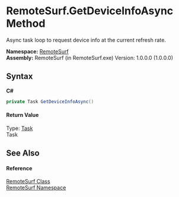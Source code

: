 # RemoteSurf.GetDeviceInfoAsync Method 
 

Async task loop to request device info at the current refresh rate.

**Namespace:**&nbsp;<a href="N_RemoteSurf">RemoteSurf</a><br />**Assembly:**&nbsp;RemoteSurf (in RemoteSurf.exe) Version: 1.0.0.0 (1.0.0.0)

## Syntax

**C#**<br />
``` C#
private Task GetDeviceInfoAsync()
```


#### Return Value
Type: <a href="http://msdn2.microsoft.com/en-us/library/dd235678" target="_blank">Task</a><br />Task

## See Also


#### Reference
<a href="T_RemoteSurf_RemoteSurf">RemoteSurf Class</a><br /><a href="N_RemoteSurf">RemoteSurf Namespace</a><br />